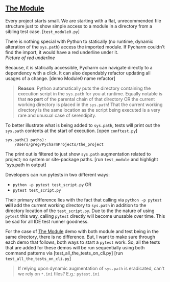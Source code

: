## [The Module]

Every project starts small. We are starting with a flat, unrecommended
file structure just to show simple access to a module in a directory
from a sibling test case. \[`test_module0.py`]

There is nothing special with Python to statically (no runtime, dynamic alteration of the `sys.path`) access the imported module. If Pycharm couldn't find the import, it would have a red underline under it.  
*Picture of red underline*

Because, it is statically accessible, Pycharm can navigate directly to a dependency with a click. It can also dependably refactor updating all usages of a change. \[demo Module0 name refactor]

> **Reason**: Python automatically puts the directory containing the execution script in the `sys.path` for you at runtime. Equally notable is that **no part** of the parental chain of that directory OR the current working directory is placed in the `sys.path`! That the current working directory is the same location as the script being executed is a very rare and unusual case of serendipity.

To better illustrate what is being added to `sys.path`, tests will print out the `sys.path` contents at the start of execution.  \[open `conftest.py`]

```
sys.path(1 paths):
	/Users/greg/PycharmProjects/the_project
```

The print out is filtered to just show `sys.path` augmentation related to project; no system or site-package paths. \[run `test_module` and highlight `sys.path in output]

Developers can run pytests in two different ways:
- `python -p pytest test_script.py` OR
- `pytest test_script.py`

Their primary difference lies with the fact that calling via `python -p pytest` **will** add the current working directory to `sys.path` in addition to the directory location of the `test_script.py`. Due to the the nature of using `pytest` this way, calling `pytest` directly will become unusable over time. This be sad for all IDE test runner goodness.


For the case of [The Module] demo with both module and test being in the same directory, there is no difference. But, I want to make sure through each demo that follows, both ways to start a `pytest` work. So, all the tests that are added for these demos will be run sequentially using both command patterns via \[test_all_the_tests_on_cli.py] \[run `test_all_the_tests_on_cli.py`]

> If relying upon dynamic augmentation of `sys.path` is eradicated, can't we rely on `*.ini` files? E.g.: `pytest.ini`

[The Module]: #the-module

